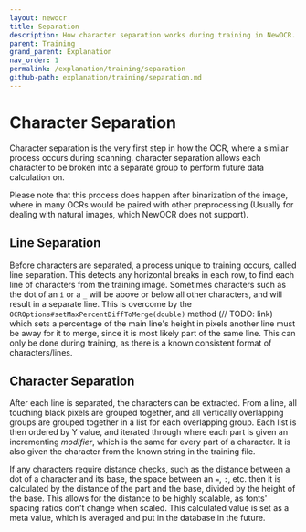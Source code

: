 ```yaml
---
layout: newocr
title: Separation
description: How character separation works during training in NewOCR.
parent: Training
grand_parent: Explanation
nav_order: 1
permalink: /explanation/training/separation
github-path: explanation/training/separation.md
---
```


# Character Separation

Character separation is the very first step in how the OCR, where a similar process occurs during scanning. character separation allows each character to be broken into a separate group to perform future data calculation on.

Please note that this process does happen after binarization of the image, where in many OCRs would be paired with other preprocessing (Usually for dealing with natural images, which NewOCR does not support).

## Line Separation

Before characters are separated, a process unique to training occurs, called line separation. This detects any horizontal breaks in each row, to find each line of characters from the training image. Sometimes characters such as the dot of an `i` or a `_` will be above or below all other characters, and will result in a separate line. This is overcome by the `OCROptions#setMaxPercentDiffToMerge(double)` method (// TODO: link) which sets a percentage of the main line's height in pixels another line must be away for it to merge, since it is most likely part of the same line. This can only be done during training, as there is a known consistent format of characters/lines.

## Character Separation

After each line is separated, the characters can be extracted. From a line, all touching black pixels are grouped together, and all vertically overlapping groups are grouped together in a list for each overlapping group. Each list is then ordered by Y value, and iterated through where each part is given an incrementing *modifier*, which is the same for every part of a character. It is also given the character from the known string in the training file.

If any characters require distance checks, such as the distance between a dot of a character and its base, the space between an `=`, `:`, etc. then it is calculated by the distance of the part and the base, divided by the height of the base. This allows for the distance to be highly scalable, as fonts' spacing ratios don't change when scaled. This calculated value is set as a meta value, which is averaged and put in the database in the future.